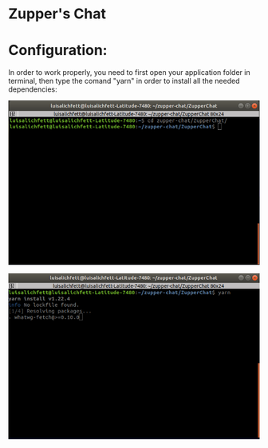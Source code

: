 # Zupper's Chat

# Configuration:

In order to work properly, you need to first open your application folder in terminal, then type the comand "yarn" in order to install all the needed dependencies:

![Entering Application Folder](/Images/README/enteringApp.png)

![Yarn Comand](/Images/README/yarnComand.png)